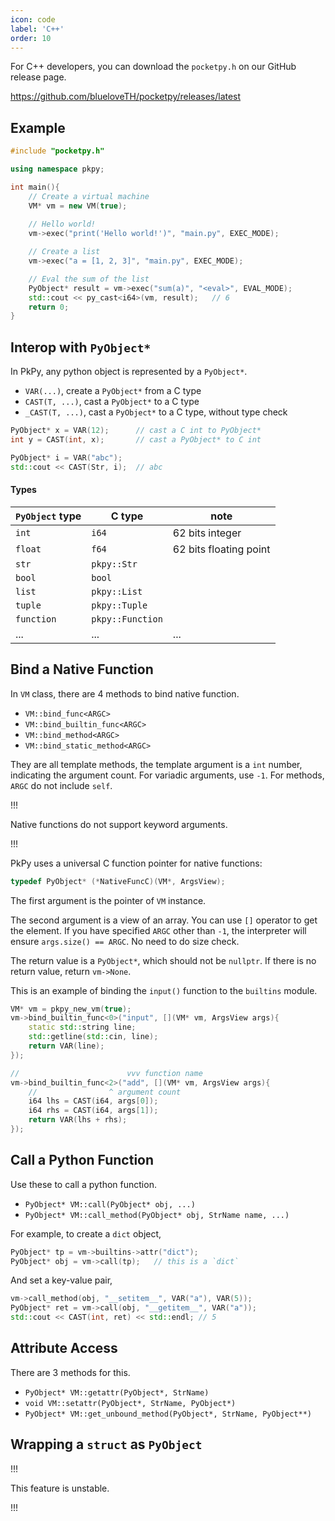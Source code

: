 ```yaml
---
icon: code
label: 'C++'
order: 10
---
```


For C++ developers, you can download the `pocketpy.h` on our GitHub release page.

https://github.com/blueloveTH/pocketpy/releases/latest

## Example

```cpp
#include "pocketpy.h"

using namespace pkpy;

int main(){
    // Create a virtual machine
    VM* vm = new VM(true);
    
    // Hello world!
    vm->exec("print('Hello world!')", "main.py", EXEC_MODE);

    // Create a list
    vm->exec("a = [1, 2, 3]", "main.py", EXEC_MODE);

    // Eval the sum of the list
    PyObject* result = vm->exec("sum(a)", "<eval>", EVAL_MODE);
    std::cout << py_cast<i64>(vm, result);   // 6
    return 0;
}
```

## Interop with `PyObject*`

In PkPy, any python object is represented by a `PyObject*`.

+  `VAR(...)`,
create a `PyObject*` from a C type
+ `CAST(T, ...)`,
cast a `PyObject*` to a C type
+ `_CAST(T, ...)`,
cast a `PyObject*` to a C type, without type check

```cpp
PyObject* x = VAR(12);		// cast a C int to PyObject*
int y = CAST(int, x);		// cast a PyObject* to C int

PyObject* i = VAR("abc");
std::cout << CAST(Str, i);	// abc
```

#### Types

| `PyObject` type | C type           | note                   |
| ------------ | ---------------- | ---------------------- |
| `int`        | `i64`            | 62 bits integer |
| `float`      | `f64`            | 62 bits floating point |
| `str`        | `pkpy::Str`      |                        |
| `bool`       | `bool`           |                        |
| `list`       | `pkpy::List`     |                        |
| `tuple`      | `pkpy::Tuple`    |                        |
| `function`   | `pkpy::Function` |                        |
| ...          | ...              | ...                    |

## Bind a Native Function

In `VM` class, there are 4 methods to bind native function.

+ `VM::bind_func<ARGC>`
+ `VM::bind_builtin_func<ARGC>`
+ `VM::bind_method<ARGC>`
+ `VM::bind_static_method<ARGC>`

They are all template methods, the template argument is a `int` number, indicating the argument count. For variadic arguments, use `-1`. For methods, `ARGC` do not include `self`.

!!!

Native functions do not support keyword arguments.

!!!

PkPy uses a universal C function pointer for native functions:

```cpp
typedef PyObject* (*NativeFuncC)(VM*, ArgsView);
```

The first argument is the pointer of `VM` instance.

The second argument is a view of an array. You can use `[]` operator to get the element. If you have specified `ARGC` other than `-1`, the interpreter will ensure `args.size() == ARGC`. No need to do size check.

The return value is a `PyObject*`, which should not be `nullptr`. If there is no return value, return `vm->None`.

This is an example of binding the `input()` function to the `builtins` module.

```cpp
VM* vm = pkpy_new_vm(true);
vm->bind_builtin_func<0>("input", [](VM* vm, ArgsView args){
    static std::string line;
    std::getline(std::cin, line);
    return VAR(line);
});

//                        vvv function name
vm->bind_builtin_func<2>("add", [](VM* vm, ArgsView args){
    //                ^ argument count
	i64 lhs = CAST(i64, args[0]);
    i64 rhs = CAST(i64, args[1]);
    return VAR(lhs + rhs);
});
```

## Call a Python Function

Use these to call a python function.

+ `PyObject* VM::call(PyObject* obj, ...)`
+ `PyObject* VM::call_method(PyObject* obj, StrName name, ...)`

For example, to create a `dict` object,

```cpp
PyObject* tp = vm->builtins->attr("dict");
PyObject* obj = vm->call(tp);	// this is a `dict`
```

And set a key-value pair,

```cpp
vm->call_method(obj, "__setitem__", VAR("a"), VAR(5));
PyObject* ret = vm->call(obj, "__getitem__", VAR("a"));
std::cout << CAST(int, ret) << std::endl; // 5
```

## Attribute Access

There are 3 methods for this.

+ `PyObject* VM::getattr(PyObject*, StrName)`
+ `void VM::setattr(PyObject*, StrName, PyObject*)`
+ `PyObject* VM::get_unbound_method(PyObject*, StrName, PyObject**)`

## Wrapping a `struct` as `PyObject`

!!!

This feature is unstable.

!!!

